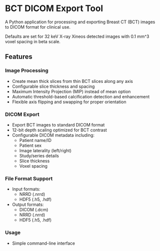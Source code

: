 # BCT DICOM Export Tool
A Python application for processing and exporting Breast CT (BCT) images to DICOM format for clinical use.

Defaults are set for 32 keV X-ray Xineos detected images with 0.1 mm^3 voxel spacing in beta scale.

## Features

### Image Processing
- Create mean thick slices from thin BCT slices along any axis
- Configurable slice thickness and spacing
- Maximum Intensity Projection (MIP) instead of mean option
- Automatic threshold-based calcification detection and enhancement
- Flexible axis flipping and swapping for proper orientation

### DICOM Export
- Export BCT images to standard DICOM format
- 12-bit depth scaling optimized for BCT contrast
- Configurable DICOM metadata including:
  - Patient name/ID
  - Patient sex
  - Image laterality (left/right)
  - Study/series details
  - Slice thickness
  - Voxel spacing

### File Format Support
- Input formats:
  - NRRD (.nrrd)
  - HDF5 (.h5, .hdf)
- Output formats:
  - DICOM (.dcm)
  - NRRD (.nrrd) 
  - HDF5 (.h5, .hdf)

### Usage
- Simple command-line interface